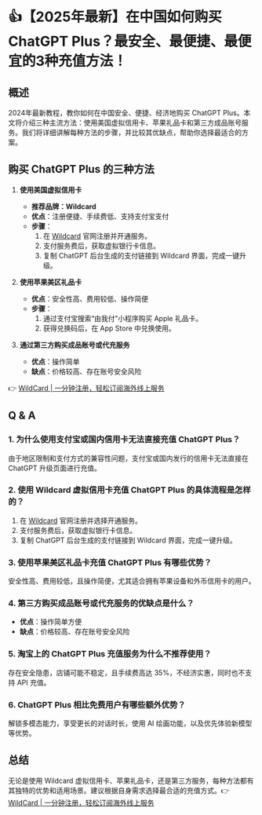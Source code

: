 # 👍【2025年最新】在中国如何购买 ChatGPT Plus？最安全、最便捷、最便宜的3种充值方法！

## 概述

2024年最新教程，教你如何在中国安全、便捷、经济地购买 ChatGPT Plus。本文将介绍三种主流方法：使用美国虚拟信用卡、苹果礼品卡和第三方成品账号服务。我们将详细讲解每种方法的步骤，并比较其优缺点，帮助你选择最适合的方案。

## 购买 ChatGPT Plus 的三种方法

1. **使用美国虚拟信用卡**  
   - **推荐品牌：Wildcard**  
   - **优点**：注册便捷、手续费低、支持支付宝支付  
   - **步骤**：  
     1. 在 [Wildcard](https://bbtdd.com/WildCard) 官网注册并开通服务。  
     2. 支付服务费后，获取虚拟银行卡信息。  
     3. 复制 ChatGPT 后台生成的支付链接到 Wildcard 界面，完成一键升级。  

2. **使用苹果美区礼品卡**  
   - **优点**：安全性高、费用较低、操作简便  
   - **步骤**：  
     1. 通过支付宝搜索“由我付”小程序购买 Apple 礼品卡。  
     2. 获得兑换码后，在 App Store 中兑换使用。  

3. **通过第三方购买成品账号或代充服务**  
   - **优点**：操作简单  
   - **缺点**：价格较高、存在账号安全风险  

👉 [WildCard | 一分钟注册，轻松订阅海外线上服务](https://bbtdd.com/WildCard)

## Q & A

### 1. 为什么使用支付宝或国内信用卡无法直接充值 ChatGPT Plus？
由于地区限制和支付方式的兼容性问题，支付宝或国内发行的信用卡无法直接在 ChatGPT 升级页面进行充值。

### 2. 使用 Wildcard 虚拟信用卡充值 ChatGPT Plus 的具体流程是怎样的？
1. 在 [Wildcard](https://bbtdd.com/WildCard) 官网注册并选择开通服务。  
2. 支付服务费后，获取虚拟银行卡信息。  
3. 复制 ChatGPT 后台生成的支付链接到 Wildcard 界面，完成一键升级。  

### 3. 使用苹果美区礼品卡充值 ChatGPT Plus 有哪些优势？
安全性高、费用较低，且操作简便，尤其适合拥有苹果设备和外币信用卡的用户。

### 4. 第三方购买成品账号或代充服务的优缺点是什么？
- **优点**：操作简单方便  
- **缺点**：价格较高、存在账号安全风险  

### 5. 淘宝上的 ChatGPT Plus 充值服务为什么不推荐使用？
存在安全隐患，店铺可能不稳定，且手续费高达 35%，不经济实惠，同时也不支持 API 充值。

### 6. ChatGPT Plus 相比免费用户有哪些额外优势？
解锁多模态能力，享受更长的对话时长，使用 AI 绘画功能，以及优先体验新模型等优势。

## 总结

无论是使用 Wildcard 虚拟信用卡、苹果礼品卡，还是第三方服务，每种方法都有其独特的优势和适用场景。建议根据自身需求选择最合适的充值方式。👉 [WildCard | 一分钟注册，轻松订阅海外线上服务](https://bbtdd.com/WildCard)